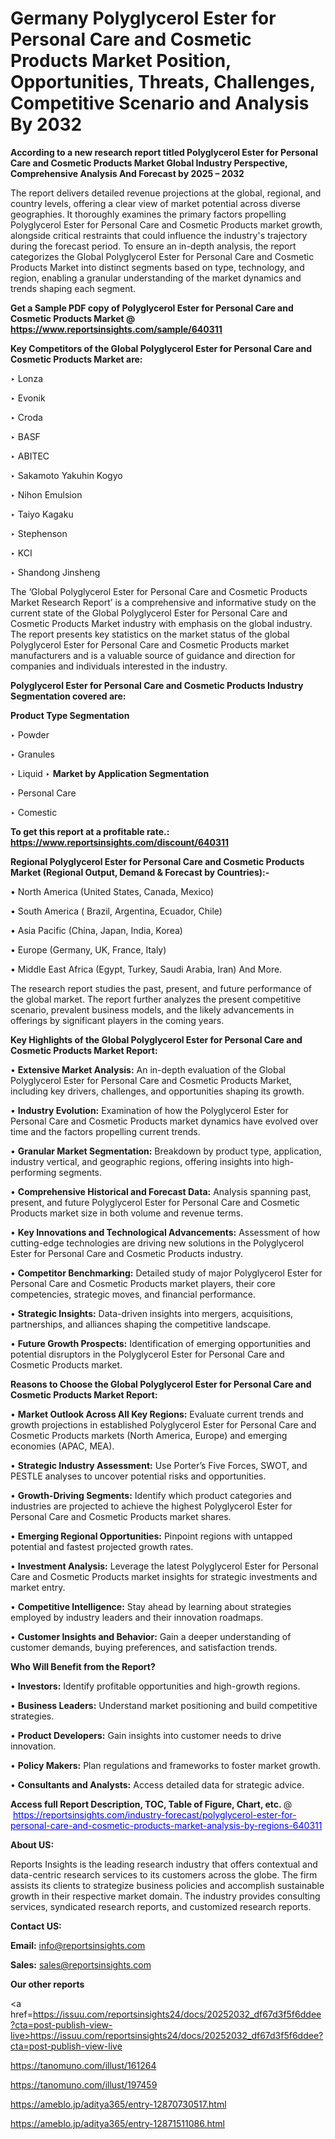 # Germany Polyglycerol Ester for Personal Care and Cosmetic Products Market Position, Opportunities, Threats, Challenges, Competitive Scenario and Analysis By 2032

<strong>According to a new research report titled Polyglycerol Ester for Personal Care and Cosmetic Products Market Global Industry Perspective, Comprehensive Analysis And Forecast by 2025 – 2032</strong>

The report delivers detailed revenue projections at the global, regional, and country levels, offering a clear view of market potential across diverse geographies. It thoroughly examines the primary factors propelling Polyglycerol Ester for Personal Care and Cosmetic Products market growth, alongside critical restraints that could influence the industry's trajectory during the forecast period. To ensure an in-depth analysis, the report categorizes the Global Polyglycerol Ester for Personal Care and Cosmetic Products Market into distinct segments based on type, technology, and region, enabling a granular understanding of the market dynamics and trends shaping each segment.

<strong>Get a Sample PDF copy of Polyglycerol Ester for Personal Care and Cosmetic Products Market </strong><strong>@<a href=https://www.reportsinsights.com/sample/640311 style=color:#0000ff;> https://www.reportsinsights.com/sample/640311</a></strong></font>

<strong>Key Competitors of the Global Polyglycerol Ester for Personal Care and Cosmetic Products Market are:</strong>

‣ Lonza

‣ Evonik

‣ Croda

‣ BASF

‣ ABITEC

‣ Sakamoto Yakuhin Kogyo

‣ Nihon Emulsion

‣ Taiyo Kagaku

‣ Stephenson

‣ KCI

‣ Shandong Jinsheng

The ‘Global Polyglycerol Ester for Personal Care and Cosmetic Products Market Research Report’ is a comprehensive and informative study on the current state of the Global Polyglycerol Ester for Personal Care and Cosmetic Products Market industry with emphasis on the global industry. The report presents key statistics on the market status of the global Polyglycerol Ester for Personal Care and Cosmetic Products market manufacturers and is a valuable source of guidance and direction for companies and individuals interested in the industry.

<strong>Polyglycerol Ester for Personal Care and Cosmetic Products Industry Segmentation covered are:</strong>

<strong>Product Type Segmentation</strong>

‣ Powder

‣ Granules

‣ Liquid
‣ 
<strong>Market by Application Segmentation</strong>

‣ Personal Care

‣ Comestic

<strong>To get this report at a profitable rate.: <a href=https://www.reportsinsights.com/discount/640311 style=color:#0000ff;>https://www.reportsinsights.com/discount/640311</a></strong></font>

<strong>Regional Polyglycerol Ester for Personal Care and Cosmetic Products Market (Regional Output, Demand &amp; Forecast by Countries):-</strong>

• North America (United States, Canada, Mexico)

• South America ( Brazil, Argentina, Ecuador, Chile)

• Asia Pacific (China, Japan, India, Korea)

• Europe (Germany, UK, France, Italy)

• Middle East Africa (Egypt, Turkey, Saudi Arabia, Iran) And More.

The research report studies the past, present, and future performance of the global market. The report further analyzes the present competitive scenario, prevalent business models, and the likely advancements in offerings by significant players in the coming years.

<strong>Key Highlights of the Global Polyglycerol Ester for Personal Care and Cosmetic Products Market Report:</strong>

• <strong>Extensive Market Analysis:</strong> An in-depth evaluation of the Global Polyglycerol Ester for Personal Care and Cosmetic Products Market, including key drivers, challenges, and opportunities shaping its growth.

• <strong>Industry Evolution:</strong> Examination of how the Polyglycerol Ester for Personal Care and Cosmetic Products market dynamics have evolved over time and the factors propelling current trends.

• <strong>Granular Market Segmentation:</strong> Breakdown by product type, application, industry vertical, and geographic regions, offering insights into high-performing segments.

• <strong>Comprehensive Historical and Forecast Data:</strong> Analysis spanning past, present, and future Polyglycerol Ester for Personal Care and Cosmetic Products market size in both volume and revenue terms.

• <strong>Key Innovations and Technological Advancements:</strong> Assessment of how cutting-edge technologies are driving new solutions in the Polyglycerol Ester for Personal Care and Cosmetic Products industry.

• <strong>Competitor Benchmarking:</strong> Detailed study of major Polyglycerol Ester for Personal Care and Cosmetic Products market players, their core competencies, strategic moves, and financial performance.

• <strong>Strategic Insights:</strong> Data-driven insights into mergers, acquisitions, partnerships, and alliances shaping the competitive landscape.

• <strong>Future Growth Prospects:</strong> Identification of emerging opportunities and potential disruptors in the Polyglycerol Ester for Personal Care and Cosmetic Products market.

<strong>Reasons to Choose the Global Polyglycerol Ester for Personal Care and Cosmetic Products Market Report:</strong>

• <strong>Market Outlook Across All Key Regions:</strong> Evaluate current trends and growth projections in established Polyglycerol Ester for Personal Care and Cosmetic Products markets (North America, Europe) and emerging economies (APAC, MEA).

• <strong>Strategic Industry Assessment:</strong> Use Porter’s Five Forces, SWOT, and PESTLE analyses to uncover potential risks and opportunities.

• <strong>Growth-Driving Segments:</strong> Identify which product categories and industries are projected to achieve the highest Polyglycerol Ester for Personal Care and Cosmetic Products market shares.

• <strong>Emerging Regional Opportunities:</strong> Pinpoint regions with untapped potential and fastest projected growth rates.

• <strong>Investment Analysis:</strong> Leverage the latest Polyglycerol Ester for Personal Care and Cosmetic Products market insights for strategic investments and market entry.

• <strong>Competitive Intelligence:</strong> Stay ahead by learning about strategies employed by industry leaders and their innovation roadmaps.

• <strong>Customer Insights and Behavior:</strong> Gain a deeper understanding of customer demands, buying preferences, and satisfaction trends.

<strong>Who Will Benefit from the Report?</strong>

• <strong>Investors:</strong> Identify profitable opportunities and high-growth regions.

• <strong>Business Leaders:</strong> Understand market positioning and build competitive strategies.

• <strong>Product Developers:</strong> Gain insights into customer needs to drive innovation.

• <strong>Policy Makers:</strong> Plan regulations and frameworks to foster market growth.

• <strong>Consultants and Analysts:</strong> Access detailed data for strategic advice.
</ul>
<strong>Access full Report Description, TOC, Table of Figure, Chart, etc. </strong>@  <a href=https://reportsinsights.com/industry-forecast/polyglycerol-ester-for-personal-care-and-cosmetic-products-market-analysis-by-regions-640311 style=color:#0000ff;>https://reportsinsights.com/industry-forecast/polyglycerol-ester-for-personal-care-and-cosmetic-products-market-analysis-by-regions-640311</a></font>

<strong><strong>About US</strong>:</strong>

Reports Insights is the leading research industry that offers contextual and data-centric research services to its customers across the globe. The firm assists its clients to strategize business policies and accomplish sustainable growth in their respective market domain. The industry provides consulting services, syndicated research reports, and customized research reports.

<strong>Contact US:</strong>

<p class=""""><b>Email:</b> <a href=mailto:info@reportsinsights.com>info@reportsinsights.com</a></p>
<p class=""""><b>Sales:</b> <a href=mailto:sales@reportsinsights.com>sales@reportsinsights.com</a></p>

<strong>Our other reports</strong>

<a href=https://issuu.com/reportsinsights24/docs/20252032_df67d3f5f6ddee?cta=post-publish-view-live>https://issuu.com/reportsinsights24/docs/20252032_df67d3f5f6ddee?cta=post-publish-view-live</a>

<a href=https://tanomuno.com/illust/161264>https://tanomuno.com/illust/161264</a>

<a href=https://tanomuno.com/illust/197459>https://tanomuno.com/illust/197459</a>

<a href=https://ameblo.jp/aditya365/entry-12870730517.html>https://ameblo.jp/aditya365/entry-12870730517.html</a>

<a href=https://ameblo.jp/aditya365/entry-12871511086.html>https://ameblo.jp/aditya365/entry-12871511086.html</a>
